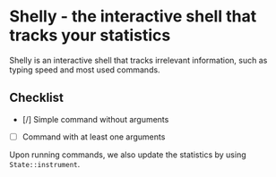 # Shelly - the interactive shell that tracks your statistics

Shelly is an interactive shell that tracks irrelevant information, such as
typing speed and most used commands.

## Checklist

- [/] Simple command without arguments
- [ ] Command with at least one arguments


Upon running commands, we also update the statistics by using `State::instrument`.